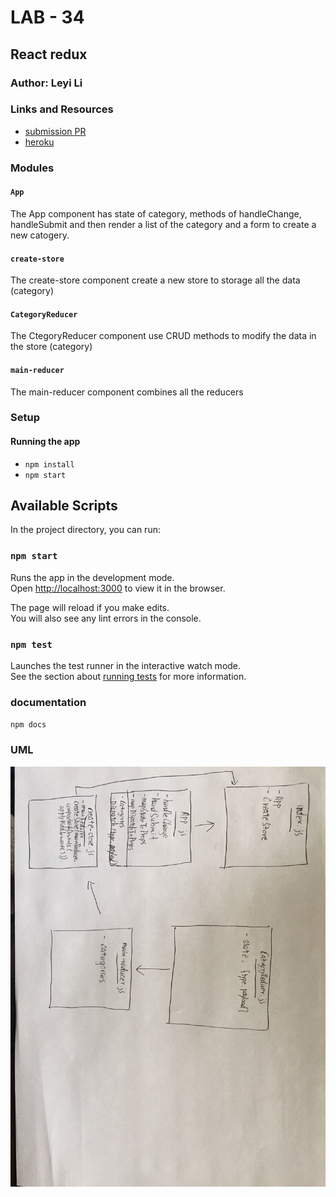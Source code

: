 # LAB - 34

## React redux

### Author: Leyi Li


### Links and Resources
* [submission PR](https://github.com/401-advanced-javascript-leyla/lab-34-redux/pulls)
* [heroku](https://lab-34-leyla.herokuapp.com/)


### Modules
#### `App`
The App component has state of category, methods of handleChange, handleSubmit and then render a list of the category and a form to create a new catogery.
#### `create-store`
The create-store component create a new store to storage all the data (category)
#### `CategoryReducer`
The CtegoryReducer component use CRUD methods to modify the data in the store (category)
#### `main-reducer`
The main-reducer component combines all the reducers



### Setup

#### Running the app
* `npm install`
* `npm start`

## Available Scripts

In the project directory, you can run:

### `npm start`

Runs the app in the development mode.<br>
Open [http://localhost:3000](http://localhost:3000) to view it in the browser.

The page will reload if you make edits.<br>
You will also see any lint errors in the console.

### `npm test`

Launches the test runner in the interactive watch mode.<br>
See the section about [running tests](https://facebook.github.io/create-react-app/docs/running-tests) for more information.

### documentation
`npm docs`

### UML
![UML](./lab-34-UML.jpg)


